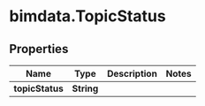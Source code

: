 # bimdata.TopicStatus

## Properties
Name | Type | Description | Notes
------------ | ------------- | ------------- | -------------
**topicStatus** | **String** |  | 


